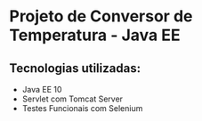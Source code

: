 # Projeto de Conversor de Temperatura - Java EE

## Tecnologias utilizadas:
* Java EE 10
* Servlet com Tomcat Server
* Testes Funcionais com Selenium
